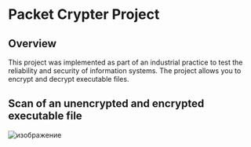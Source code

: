 # Packet Crypter Project

## Overview
This project was implemented as part of an industrial practice to test the reliability and security of information systems. The project allows you to encrypt and decrypt executable files.

## Scan of an unencrypted and encrypted executable file
![изображение](https://github.com/user-attachments/assets/f9a096d9-281b-4343-8347-e1732d1aaa70)
